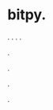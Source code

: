 # bitpy.
.
.
.
.












.






















































.
























.



























.




































































